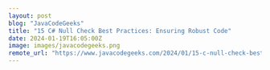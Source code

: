 ```yaml
---
layout: post
blog: "JavaCodeGeeks"
title: "15 C# Null Check Best Practices: Ensuring Robust Code"
date: 2024-01-19T16:05:00Z
image: images/javacodegeeks.png
remote_url: "https://www.javacodegeeks.com/2024/01/15-c-null-check-best-practices-ensuring-robust-code.html"
---
```

